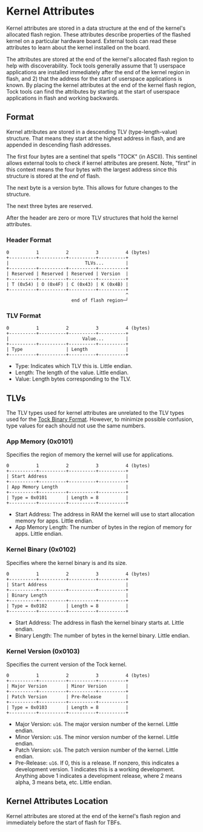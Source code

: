 # Kernel Attributes

Kernel attributes are stored in a data structure at the end of the kernel's
allocated flash region. These attributes describe properties of the flashed
kernel on a particular hardware board. External tools can read these attributes
to learn about the kernel installed on the board.

The attributes are stored at the end of the kernel's allocated flash region to
help with discoverability. Tock tools generally assume that 1) userspace
applications are installed immediately after the end of the kernel region in
flash, and 2) that the address for the start of userspace applications is known.
By placing the kernel attributes at the end of the kernel flash region, Tock
tools can find the attributes by starting at the start of userspace applications
in flash and working backwards.

## Format

Kernel attributes are stored in a descending TLV (type-length-value) structure.
That means they start at the highest address in flash, and are appended in
descending flash addresses.

The first four bytes are a sentinel that spells "TOCK" (in ASCII). This sentinel
allows external tools to check if kernel attributes are present. Note, "first"
in this context means the four bytes with the largest address since this
structure is stored at the _end_ of flash.

The next byte is a version byte. This allows for future changes to the
structure.

The next three bytes are reserved.

After the header are zero or more TLV structures that hold the kernel
attributes.

### Header Format

```text
0          1          2          3          4 (bytes)
+----------+----------+----------+----------+
|                            TLVs...        |
+----------+----------+----------+----------+
| Reserved | Reserved | Reserved | Version  |
+----------+----------+----------+----------+
| T (0x54) | O (0x4F) | C (0x43) | K (0x4B) |
+----------+----------+----------+----------+
                                            ^
                        end of flash region─┘
```

### TLV Format

```text
0          1          2          3          4 (bytes)
+----------+----------+----------+----------+
|                           Value...        |
+----------+----------+----------+----------+
| Type                | Length              |
+----------+----------+----------+----------+
```

- Type: Indicates which TLV this is. Little endian.
- Length: The length of the value. Little endian.
- Value: Length bytes corresponding to the TLV.

## TLVs

The TLV types used for kernel attributes are unrelated to the TLV types used for
the [Tock Binary Format](./tock_binary_format.md#tlv-types). However, to
minimize possible confusion, type values for each should not use the same
numbers.

### App Memory (0x0101)

Specifies the region of memory the kernel will use for applications.

```text
0          1          2          3          4 (bytes)
+----------+----------+----------+----------+
| Start Address                             |
+----------+----------+----------+----------+
| App Memory Length                         |
+----------+----------+----------+----------+
| Type = 0x0101       | Length = 8          |
+----------+----------+----------+----------+
```

- Start Address: The address in RAM the kernel will use to start allocation
  memory for apps. Little endian.
- App Memory Length: The number of bytes in the region of memory for apps.
  Little endian.

### Kernel Binary (0x0102)

Specifies where the kernel binary is and its size.

```text
0          1          2          3          4 (bytes)
+----------+----------+----------+----------+
| Start Address                             |
+----------+----------+----------+----------+
| Binary Length                             |
+----------+----------+----------+----------+
| Type = 0x0102       | Length = 8          |
+----------+----------+----------+----------+
```

- Start Address: The address in flash the kernel binary starts at. Little
  endian.
- Binary Length: The number of bytes in the kernel binary. Little endian.

### Kernel Version (0x0103)

Specifies the current version of the Tock kernel.

```text
0          1          2          3          4 (bytes)
+----------+----------+----------+----------+
| Major Version       | Minor Version       |
+----------+----------+----------+----------+
| Patch Version       | Pre-Release         |
+----------+----------+----------+----------+
| Type = 0x0103       | Length = 8          |
+----------+----------+----------+----------+
```

- Major Version: `u16`. The major version number of the kernel. Little endian.
- Minor Version: `u16`. The minor version number of the kernel. Little endian.
- Patch Version: `u16`. The patch version number of the kernel. Little endian.
- Pre-Release: `u16`. If 0, this is a release. If nonzero, this indicates a
  development version. 1 indicates this is a working development. Anything
  above 1 indicates a development release, where 2 means alpha, 3 means beta,
  etc. Little endian.

## Kernel Attributes Location

Kernel attributes are stored at the end of the kernel's flash region and
immediately before the start of flash for TBFs.
